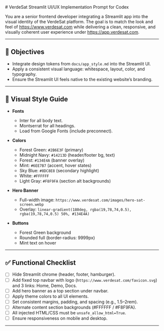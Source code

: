 <file name=verdesat/webapp/themes/spec_codex_prompt.md># VerdeSat Streamlit UI/UX Implementation Prompt for Codex

You are a senior frontend developer integrating a Streamlit app into the visual identity of the VerdeSat platform. The goal is to match the look and feel of https://www.verdesat.com while delivering a clean, responsive, and visually coherent user experience under https://app.verdesat.com.

---

## 🎯 Objectives

- Integrate design tokens from `docs/app_style.md` into the Streamlit UI.
- Apply a consistent visual language: whitespace, layout, color, and typography.
- Ensure the Streamlit UI feels native to the existing website’s branding.

---

## 🎨 Visual Style Guide

- **Fonts**
  - Inter for all body text.
  - Montserrat for all headings.
  - Load from Google Fonts (include preconnect).

- **Colors**
  - Forest Green: `#2B6E3F` (primary)
  - Midnight Navy: `#14213D` (header/footer bg, text)
  - Forest: `#134E4A` (banner overlay)
  - Mint: `#6EE7B7` (accent, hover states)
  - Sky Blue: `#8DC8E8` (secondary highlight)
  - White: `#FFFFFF`
  - Light Gray: `#F8F9FA` (section alt backgrounds)

- **Hero Banner**
  - Full-width image: `https://www.verdesat.com/images/hero-sat-screen.webp`
  - Overlay: `linear-gradient(180deg, rgba(19,78,74,0.5), rgba(19,78,74,0.5) 50%, #134E4A)`

- **Buttons**
  - Forest Green background
  - Rounded full (border-radius: 9999px)
  - Mint text on hover

---

## ✅ Functional Checklist

- [ ] Hide Streamlit chrome (header, footer, hamburger).
- [ ] Add fixed top navbar with logo (`https://www.verdesat.com/favicon.svg`) and 3 links: Home, Demo, Docs.
- [ ] Add hero banner as a top section under navbar.
- [ ] Apply theme colors to all UI elements.
- [ ] Set consistent margins, padding, and spacing (e.g., 1.5–2rem).
- [ ] Alternate content section backgrounds (#FFFFFF / #F8F9FA).
- [ ] All injected HTML/CSS must be `unsafe_allow_html=True`.
- [ ] Ensure responsiveness on mobile and desktop.

---